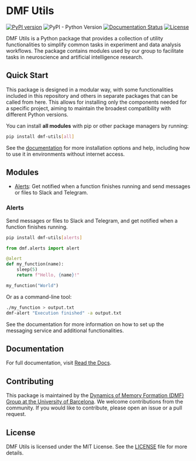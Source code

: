 
# DMF Utils

[![PyPI version](https://badge.fury.io/py/dmf-utils.svg)](https://pypi.org/project/dmf-utils/)
![PyPI - Python Version](https://img.shields.io/pypi/pyversions/dmf-utils)
[![Documentation Status](https://readthedocs.org/projects/dmf-utils/badge/?version=latest)](https://dmf-utils.readthedocs.io/en/latest/?badge=latest)
[![License](https://img.shields.io/badge/license-MIT-green.svg)](https://github.com/memory-formation/dmf-utils/blob/main/LICENSE)


DMF Utils is a Python package that provides a collection of utility functionalities to simplify common tasks in experiment and data analysis workflows. The package contains modules used by our group to facilitate tasks in neuroscience and artificial intelligence research.

## Quick Start

This package is designed in a modular way, with some functionalities included in this repository and others in separate packages that can be called from here. This allows for installing only the components needed for a specific project, aiming to maintain the broadest compatibility with different Python versions.

You can install **all modules** with pip or other package managers by running:

```bash
pip install dmf-utils[all]
```

See the [documentation](https://dmf-utils.readthedocs.io/) for more installation options and help, including how to use it in environments without internet access.

## Modules

* [Alerts](#alerts): Get notified when a function finishes running and send messages or files to Slack and Telegram.

### Alerts

Send messages or files to Slack and Telegram, and get notified when a function finishes running.

```bash
pip install dmf-utils[alerts]
```

```python
from dmf.alerts import alert

@alert
def my_function(name):
    sleep(5)
    return f"Hello, {name}!"

my_function("World")
```

Or as a command-line tool:

```bash
./my_function > output.txt
dmf-alert "Execution finished" -a output.txt
```

See the documentation for more information on how to set up the messaging service and additional functionalities.

## Documentation

For full documentation, visit [Read the Docs](https://dmf-utils.readthedocs.io/).

## Contributing

This package is maintained by the [Dynamics of Memory Formation (DMF) Group at the University of Barcelona](https://brainvitge.org/groups/memory_formation/). We welcome contributions from the community. If you would like to contribute, please open an issue or a pull request.

## License

DMF Utils is licensed under the MIT License. See the [LICENSE](LICENSE) file for more details.

